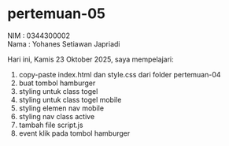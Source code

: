 # pertemuan-05

NIM : 0344300002<br>
Nama : Yohanes Setiawan Japriadi<br>

Hari ini, Kamis 23 Oktober 2025, saya mempelajari:
<ol>
  <li>copy-paste index.html dan style.css dari folder pertemuan-04</li>
  <li>buat tombol hamburger</li>
  <li>styling untuk class togel</li>
  <li>styling untuk class togel mobile</li>
  <li>styling elemen nav mobile</li>
  <li>styling nav class active</li>
  <li>tambah file script.js</li>
  <li>event klik pada tombol hamburger</li>
</ol>